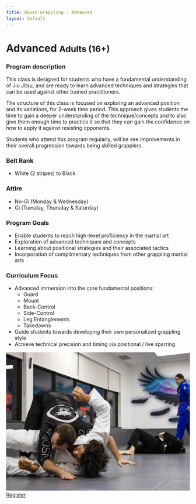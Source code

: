 ```yaml
---
title: Raven Grappling - Advanced
layout: default
---
```


<div class="container py-5 px-4 p-lg-5">
  <h1>
    Advanced
    <small>Adults (16+)</small>
  </h1>

  <h3>
    Program description
  </h3>
  <p>
    This class is designed for students who have a fundamental understanding of Jiu Jitsu, and are ready to learn advanced techniques and strategies that can be used against other trained practitioners.
  </p>
  <p>
    The structure of this class is focused on exploring an advanced position and its variations, for 2-week time period. This approach gives students the time to gain a deeper understanding of the technique/concepts and to also give them enough time to practice it so that they can gain the confidence on how to apply it against resisting opponents.
  </p>
  <p>
    Students who attend this program regularly, will be see improvements in their overall progression towards being skilled grapplers.
  </p>

  <div class="row">
    <div class="col-lg">
      <h3>
        Belt Rank
      </h3>
      <ul>
        <li>White (2 stripes) to Black</li>
      </ul>
      <h3>
        Attire
      </h3>
      <ul>
        <li>No-Gi (Monday & Wednesday)</li>
        <li>Gi (Tuesday, Thursday & Saturday)</li>
      </ul>
      <h3>
        Program Goals
      </h3>
      <ul>
        <li>Enable students to reach high-level proficiency in the martial art</li>
        <li>Exploration of advanced techniques and concepts</li>
        <li>Learning about positional strategies and their associated tactics</li>
        <li>Incorporation of complimentary techniques from other grappling martial arts</li>
      </ul>
      <h3>
        Curriculum Focus
      </h3>
      <ul>
        <li>Advanced immersion into the core fundamental positions:
          <ul>
            <li>Guard</li>
            <li>Mount</li>
            <li>Back-Control</li>
            <li>Side-Control</li>
            <li>Leg Entanglements</li>
            <li>Takedowns</li>
          </ul>
        </li>
        <li>Guide students towards developing their own personalized grappling style</li>
        <li>Achieve technical precision and timing via positional / live sparring</li>
      </ul>
    </div>  
    <div class="col-lg">  
    <img src="/assets/images/programs/advanced1.jpg" alt="Advanced" class="img-fluid mb-5"> 
    </div>
  </div>    
  <a href="/memberships" class="rg-button">Register</a>
</div>
